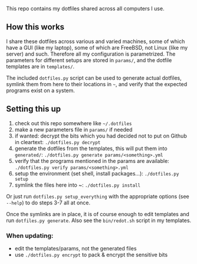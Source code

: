 This repo contains my dotfiles shared across all computers I use.

How this works
--------------

I share these dotfiles across various and varied machines, some of which have a GUI (like my laptop), some of which are FreeBSD, not Linux (like my server) and such. Therefore all my configuration is parametrized. The parameters for different setups are stored in `params/`, and the dotfile templates are in `templates/`.

The included `dotfiles.py` script can be used to generate actual dotfiles, symlink them from here to their locations in `~`, and verify that the expected programs exist on a system.

Setting this up
---------------

1. check out this repo somewhere like `~/.dotfiles`
2. make a new parameters file in `params/` if needed
3. if wanted: decrypt the bits which you had decided not to put on Github in cleartext:
  `./dotfiles.py decrypt`
4. generate the dotfiles from the templates, this will put them into `generated/`:
  `./dotfiles.py generate params/<something>.yml`
5. verify that the programs mentioned in the params are available:
  `./dotfiles.py verify params/<something>.yml`
6. setup the environment (set shell, install packages...):
  `./dotfiles.py setup`
7. symlink the files here into ~:
  `./dotfiles.py install`

Or just run `dotfiles.py setup_everything` with the appropriate options (see `--help`) to do steps 3-7 all at once.

Once the symlinks are in place, it is of course enough to edit templates and run `dotfiles.py generate`. Also see the `bin/redot.sh` script in my templates.

### When updating:

- edit the templates/params, not the generated files
- use `./dotfiles.py encrypt` to pack & encrypt the sensitive bits
